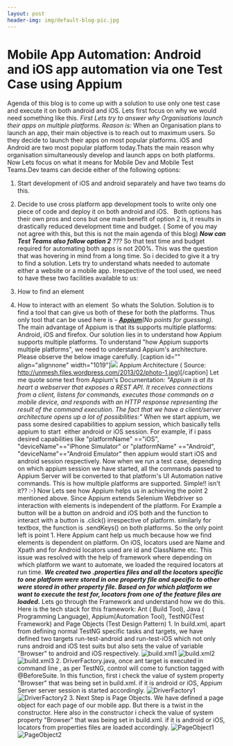 ```yaml
---
layout: post
header-img: img/default-blog-pic.jpg
---
```


# Mobile App Automation: Android and iOS app automation via one Test Case using Appium

Agenda of this blog is to come up with a solution to use only one test case and execute it on both android and iOS. Lets first focus on why we would need something like this. _First Lets try to answer why Organisations launch their apps on multiple platforms. Reason is:_ When an Organisation plans to launch an app, their main objective is to reach out to maximum users. So they decide to launch their apps on most popular platforms. iOS and Android are two most popular platform today.Thats the main reason why organisation simultaneously develop and launch apps on both platforms. Now Lets focus on what it means for Mobile Dev and Mobile Test Teams.Dev teams can decide either of the following options:

  1. Start development of iOS and android separately and have two teams do this.
  2. Decide to use cross platform app development tools to write only one piece of code and deploy it on both android and iOS.  
Both options has their own pros and cons but one main benefit of option 2 is, it results in drastically reduced development time and budget. ( Some of you may not agree with this, but this is not the main agenda of this blog) _**Now can Test Teams also follow option 2** ???_ So that test time and budget required for automating both apps is not 200%. This was the question that was hovering in mind from a long time. So i decided to give it a try to find a solution. Lets try to understand whats needed to automate either a website or a mobile app. Irrespective of the tool used, we need to have these two facilities available to us: 

  1. How to find an element
  2. How to interact with an element 
So whats the Solution. Solution is to find a tool that can give us both of these for both the platforms. Thus only tool that can be used here is - _**[Appium](http://appium.io/)**(No points for guessing)_. The main advantage of Appium is that its supports multiple platforms: Android, iOS and firefox. Our solution lies in to understand how Appium supports multiple platforms. To understand "how Appium supports multiple platforms", we need to understand Appium's architecture. Please observe the below image carefully. [caption id="" align="alignnone" width="1019"]![](http://unmesh.files.wordpress.com/2013/02/photo-1.jpg) Appium Architecture ( Source: http://unmesh.files.wordpress.com/2013/02/photo-1.jpg)[/caption] Let me quote some text from Appium's Documentation: _"Appium is at its heart a webserver that exposes a REST API. It receives connections from a client, listens for commands, executes those commands on a mobile device, and responds with an HTTP response representing the result of the command execution. The fact that we have a client/server architecture opens up a lot of possibilities:"_ When we start appium, we pass some desired capabilities to appium session, which basically tells appium to start  either android or iOS session. For example, if i pass desired capabilities like "platformName" =="iOS", "deviceName"=="iPhone Simulator" or "platformName" =="Android", "deviceName"=="Android Emulator" then appium would start iOS and android session respectively. Now when we run a test case, depending on which appium session we have started, all the commands passed to Appium Server will be converted to that platform's UI Automation native commands. This is how multiple platforms are supported. Simple!! isn't it?? :-) Now Lets see how Appium helps us in achieving the point 2 mentioned above. Since Appium extends Selenium Webdriver so interaction with elements is independent of the platform. For Example a button will be a button on android and iOS both and the function to interact with a button is .click() irrespective of platform. similarly for textbox, the function is .sendKeys() on both platforms. So the only point left is point 1. Here Appium cant help us much because how we find elements is dependent on platform. On iOS, locators used are Name and Xpath and for Android locators used are id and ClassName etc. This issue was resolved with the help of framework where depending on which platform we want to automate, we loaded the required locators at run time. _**We created two .properties files and all the locators specific to one platform were stored in one property file and specific to other were stored in other property file. Based on for which platform we want to execute the test for, locators from one of the feature files are loaded.**_ Lets go through the Framework and understand how we do this. Here is the tech stack for this framework: Ant ( Build Tool), Java ( Programming Language), Appium(Automation Tool), TestNG(Test Framework) and Page Objects (Test Design Pattern) 1\. In build.xml, apart from defining normal TestNG specific tasks and targets, we have defined two targets run-test-android and run-test-iOS which not only runs android and iOS test suits but also sets the value of variable "Browser" to android and iOS respectively. ![build.xml1](/wp-content/uploads/2014/11/build.xml1_-300x242.png) ![build.xml2](http://xebee.xebia.in/wp-content/uploads/2014/11/build.xml2_-300x158.png) ![build.xml3](http://xebee.xebia.in/wp-content/uploads/2014/11/build.xml3_-300x79.png) 2\. DriverFactory.java, once ant target is executed in command line , as per TestNG, control will come to function tagged with @BeforeSuite. In this function, first i check the value of system property "Browser" that was being set in build.xml. if it is android or iOS, Appium Server server session is started accordingly. ![DriverFactory1](http://xebee.xebia.in/wp-content/uploads/2014/11/DriverFactory1-300x145.png) ![DriverFactory2](http://xebee.xebia.in/wp-content/uploads/2014/11/DriverFactory2-300x207.png) 3\. Next Step is Page Objects. We have defined a page object for each page of our mobile app. But there is a twist in the constructor. Here also in the constructor i check the value of system property "Browser" that was being set in build.xml. if it is android or iOS, locators from properties files are loaded accordingly. ![PageObject1](http://xebee.xebia.in/wp-content/uploads/2014/11/PageObject1-300x269.png) ![PageObject2](http://xebee.xebia.in/wp-content/uploads/2014/11/PageObject2-300x116.png)